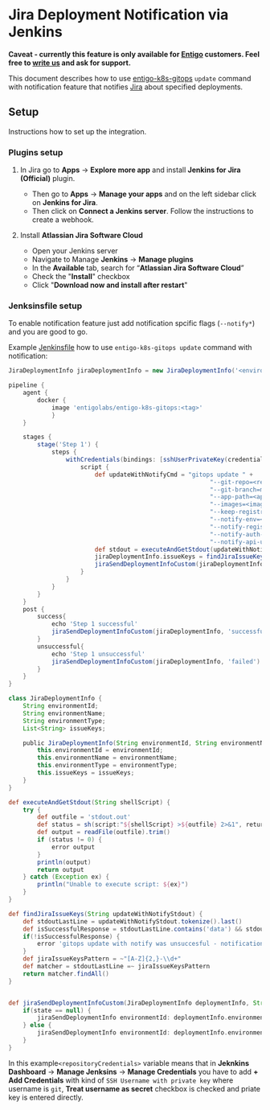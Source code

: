 # Jira Deployment Notification via Jenkins

**Caveat - currently this feature is only available for [Entigo](https://www.entigo.com/) customers. Feel free to [write us](mailto:info@entigo.com)  and ask for support.**

This document describes how to use [entigo-k8s-gitops](../readme.md) ```update``` command with notification feature that notifies [Jira](https://www.atlassian.com/software/jira) about specified deployments.

## Setup

Instructions how to set up the integration.

### Plugins setup

1. In Jira go to **Apps** → **Explore more app** and install **Jenkins for Jira (Official)** plugin.  
    * Then go to **Apps** → **Manage your apps** and on the left sidebar click on **Jenkins for Jira**. 
    * Then click on **Connect a Jenkins server**. Follow the instructions to create a webhook.

2. Install **Atlassian Jira Software Cloud** 
    * Open your Jenkins server
    * Navigate to Manage **Jenkins** -> **Manage plugins**
    * In the **Available** tab, search for “**Atlassian Jira Software Cloud**”
    * Check the "**Install**" checkbox
    * Click "**Download now and install after restart**"

### Jenksinsfile setup

To enable notification feature just add notification spcific flags (```--notify*```) and you are good to go. 

Example [Jenkinsfile](https://www.jenkins.io/doc/book/pipeline/jenkinsfile/) how to use ```entigo-k8s-gitops update``` command with notification:

```groovy
JiraDeploymentInfo jiraDeploymentInfo = new JiraDeploymentInfo('<environmentId>', '<environmentName>', 'environmentType', [])

pipeline {
    agent {
        docker { 
            image 'entigolabs/entigo-k8s-gitops:<tag>' 
            }
    }

    stages {
        stage('Step 1') {
            steps {
                withCredentials(bindings: [sshUserPrivateKey(credentialsId: '<repositoryCredentials>', keyFileVariable: 'SSH_KEY_FOR_GIT')]) {
                    script {
                        def updateWithNotifyCmd = "gitops update " +
                                                        "--git-repo=<repoAddress> " +
                                                        "--git-branch=master --git-key-file=\"$SSH_KEY_FOR_GIT\" " +
                                                        "--app-path=<appPath> " +
                                                        "--images=<imagesToModify> " +
                                                        "--keep-registry=<boolen> " +
                                                        "--notify-env=<notifyEnvName> " +
                                                        "--notify-registry-uri=<registryUri> " +
                                                        "--notify-auth-token=<tokenKey=tokenValue> " +
                                                        "--notify-api-url=<baseUrl>/api/cicd/v1/atlassian/jira/deployments/info"
                        def stdout = executeAndGetStdout(updateWithNotifyCmd) 
                        jiraDeploymentInfo.issueKeys = findJiraIssueKeys(stdout)
                        jiraSendDeploymentInfoCustom(jiraDeploymentInfo) 
                    }
                }
            }
        }
    }
    post {
        success{
            echo 'Step 1 successful'
            jiraSendDeploymentInfoCustom(jiraDeploymentInfo, 'successful')
        } 
        unsuccessful{
            echo 'Step 1 unsuccessful'
            jiraSendDeploymentInfoCustom(jiraDeploymentInfo, 'failed')
        } 
    }
}

class JiraDeploymentInfo {
    String environmentId;
    String environmentName;
    String environmentType;
    List<String> issueKeys;

    public JiraDeploymentInfo(String environmentId, String environmentName, String environmentType, List<String> issueKeys) {
        this.environmentId = environmentId;
        this.environmentName = environmentName;
        this.environmentType = environmentType;
        this.issueKeys = issueKeys;
    }
}

def executeAndGetStdout(String shellScript) {
    try {
        def outfile = 'stdout.out'
        def status = sh(script:"${shellScript} >${outfile} 2>&1", returnStatus:true)
        def output = readFile(outfile).trim()
        if (status != 0) {
            error output
        }
        println(output)
        return output
    } catch (Exception ex) {
        println("Unable to execute script: ${ex}")
    }
}

def findJiraIssueKeys(String updateWithNotifyStdout) {
    def stdoutLastLine = updateWithNotifyStdout.tokenize().last()
    def isSuccessfulResponse = stdoutLastLine.contains('data') && stdoutLastLine.contains('deployedJiraIssueKeys')
    if(!isSuccessfulResponse) {
        error 'gitops update with notify was unsuccesful - notification insertion failed; inspect gitops update command stdout '
    }
    def jiraIssueKeysPattern = ~"[A-Z]{2,}-\\d+"
    def matcher = stdoutLastLine =~ jiraIssueKeysPattern
    return matcher.findAll()
}


def jiraSendDeploymentInfoCustom(JiraDeploymentInfo deploymentInfo, String state = null) {
    if(state == null) {
        jiraSendDeploymentInfo environmentId: deploymentInfo.environmentId, environmentName: deploymentInfo.environmentName, environmentType: deploymentInfo.environmentType, issueKeys: deploymentInfo.issueKeys
    } else {
        jiraSendDeploymentInfo environmentId: deploymentInfo.environmentId, environmentName: deploymentInfo.environmentName, environmentType: deploymentInfo.environmentType, issueKeys: deploymentInfo.issueKeys, state: state
    }
}
```

In this example```<repositoryCredentials>``` variable means that in **Jeknkins Dashboard** -> **Manage Jenksins** -> **Manage Credentials** you have to add **+ Add Credentials** with kind of ```SSH Username with private key``` where username is ```git```, **Treat username as secret** checkbox is checked and priate key is entered directly.